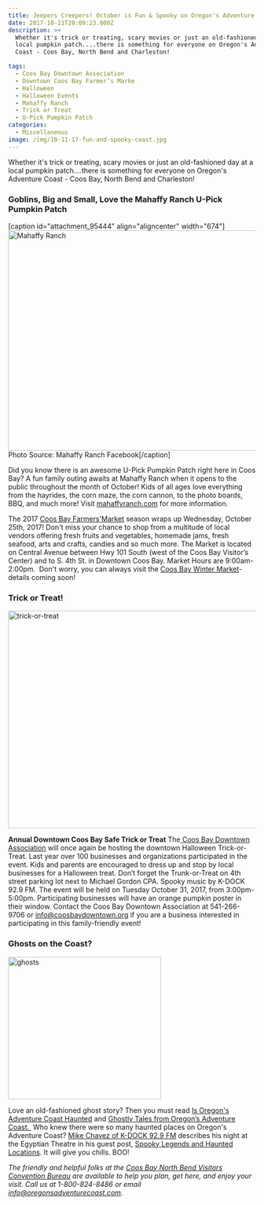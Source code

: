 ```yaml
---
title: Jeepers Creepers! October is Fun & Spooky on Oregon's Adventure Coast!
date: 2017-10-11T20:09:23.000Z
description: >+
  Whether it's trick or treating, scary movies or just an old-fashioned day at a
  local pumpkin patch....there is something for everyone on Oregon's Adventure
  Coast - Coos Bay, North Bend and Charleston!

tags:
  - Coos Bay Downtown Association
  - Downtown Coos Bay Farmer’s Marke
  - Halloween
  - Halloween Events
  - Mahaffy Ranch
  - Trick or Treat
  - U-Pick Pumpkin Patch
categories:
  - Miscellaneous
image: /img/10-11-17-fun-and-spooky-coast.jpg
---
```

Whether it's trick or treating, scary movies or just an old-fashioned day at a local pumpkin patch....there is something for everyone on Oregon's Adventure Coast - Coos Bay, North Bend and Charleston!
<h3>Goblins, Big and Small, Love the Mahaffy Ranch U-Pick Pumpkin Patch</h3>
[caption id="attachment_95444" align="aligncenter" width="674"]<a href="https://www.facebook.com/mahaffyranch/photos/a.387907184566374.98003.148128958544199/1224867364203681/?type=1&amp;theater"><img class="size-large wp-image-95444" src="http://oregonsadventurecoast.com/wp-content/uploads/2017/10/13879252_1224867364203681_751797213410746816_n-674x447.jpg" alt="Mahaffy Ranch" width="674" height="447" /></a> Photo Source: Mahaffy Ranch Facebook[/caption]

Did you know there is an awesome U-Pick Pumpkin Patch right here in Coos Bay? A fun family outing awaits at Mahaffy Ranch when it opens to the public throughout the month of October! Kids of all ages love everything from the hayrides, the corn maze, the corn cannon, to the photo boards, BBQ, and much more! Visit <a href="http://mahaffyranch.com/" target="_blank" rel="noopener noreferrer">mahaffyranch.com</a> for more information.


The 2017 <a href="http://coosbaydowntown.org/farmers-market/" target="_blank" rel="noopener noreferrer">Coos Bay Farmers'Market</a> season wraps up Wednesday, October 25th, 2017! Don't miss your chance to shop from a multitude of local vendors offering fresh fruits and vegetables, homemade jams, fresh seafood, arts and crafts, candies and so much more. The Market is located on Central Avenue between Hwy 101 South (west of the Coos Bay Visitor’s Center) and to S. 4th St. in Downtown Coos Bay. Market Hours are 9:00am- 2:00pm.  Don't worry, you can always visit the <a href="https://www.facebook.com/Coosbaywintermarket/">Coos Bay Winter Market</a>- details coming soon!
<h3>Trick or Treat!</h3>
<img class="aligncenter wp-image-93632" src="http://oregonsadventurecoast.com/wp-content/uploads/2015/10/Trick-or-treat-674x506.jpg" alt="trick-or-treat" width="590" height="442" />

<b>Annual Downtown Coos Bay Safe Trick or Treat</b>
The<a href="https://coosbaydowntown.org/" target="_blank" rel="noopener noreferrer"> Coos Bay Downtown Association</a> will once again be hosting the downtown Halloween Trick-or-Treat. Last year over 100 businesses and organizations participated in the event. Kids and parents are encouraged to dress up and stop by local businesses for a Halloween treat. Don’t forget the Trunk-or-Treat on 4th street parking lot next to Michael Gordon CPA. Spooky music by K-DOCK 92.9 FM. The event will be held on Tuesday October 31, 2017, from 3:00pm-5:00pm. Participating businesses will have an orange pumpkin poster in their window. Contact the Coos Bay Downtown Association at 541-266-9706 or info@coosbaydowntown.org if you are a
business interested in participating in this family-friendly event!
<h3></h3>
<h3>Ghosts on the Coast?</h3>
<img class="aligncenter wp-image-93633" src="http://oregonsadventurecoast.com/wp-content/uploads/2015/10/Ghosts-674x626.jpg" alt="ghosts" width="311" height="289" />

Love an old-fashioned ghost story? Then you must read <a href=" http://oregonsadventurecoast.com/2012/10/is-oregons-adventure-coast-haunted/" target="_blank" rel="noopener noreferrer">Is Oregon's Adventure Coast Haunted</a> and <a href="%20http://oregonsadventurecoast.com/2012/10/is-oregons-adventure-coast-haunted/http://oregonsadventurecoast.com/2013/10/coos-county-ghosts-part-2" target="_blank" rel="noopener noreferrer">Ghostly Tales from Oregon’s Adventure Coast. </a> Who knew there were so many haunted places on Oregon's Adventure Coast? <a href="http://kdcq.com/staff/" target="_blank" rel="noopener noreferrer">Mike Chavez of K-DOCK 92.9 FM</a> describes his night at the Egyptian Theatre in his guest post, <a href="http://oregonsadventurecoast.com/2013/09/spooky-legends-and-haunted-locations-on-oregons-south-coast-a-night-at-the-egyptian/%20" target="_blank" rel="noopener noreferrer">Spooky Legends and Haunted Locations</a>. It will give you chills. BOO!

<em>The friendly and helpful folks at the <a href="http://www.oregonsadventurecoast.com/contact/" target="_blank" rel="noopener noreferrer">Coos Bay North Bend Visitors Convention Bureau</a> are available to help you plan, get here, and enjoy your visit. Call us at 1-800-824-8486 or email <a href="mailto:info@oregonsadventurecoast.com">info@oregonsadventurecoast.com</a>.</em>
